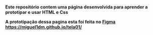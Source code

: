 <h4>Este repositório contem uma página desenvolvida para aprender a prototipar e usar HTML e Css

A prototipação dessa pagina esta foi feita no [Figma](https://www.figma.com/file/LpdFivPdI8kVfiifOUf5Zm/Aula-28-08-23?type=design&mode=design&t=Fga8E9MRLRRsLjm4-1)
<br>https://miguel1dm.github.io/tela01/




